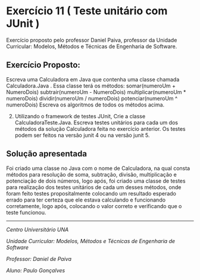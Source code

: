 # Exercício 11 ( Teste unitário com JUnit )

Exercício proposto pelo professor Daniel Paiva, professor da Unidade Curricular: Modelos, Métodos e Técnicas de Engenharia de Software.

## Exercício Proposto:

Escreva uma Calculadora em Java que contenha uma classe chamada
Calculadora.Java .
Essa classe terá os métodos:
somar(numeroUm + NumeroDois)
subtrair(numeroUm - NumeroDois)
multiplicar(numeroUm * numeroDois)
dividir(numeroUm / numeroDois)
potenciar(numeroUm ^ numeroDois)
Escreva os algoritmos de todos os métodos acima.

2. Utilizando o framework de testes JUnit, Crie a classe CalculadoraTeste.Java.
Escreva testes unitários para cada um dos métodos da solução Calculadora
feita no exercício anterior.
Os testes podem ser feitos na versão junit 4 ou na versão junit 5.


## Solução apresentada

Foi criado uma classe no Java com o nome de Calculadora, na qual consta métodos para resolução de soma,
subtração, divisão, multiplicação e potenciação de dois números, logo após, foi criado uma classe de testes
para realização dos testes unitários de cada um desses métodos, onde foram feito testes propositalmente colocando
um resultado esperado errado para ter certeza que ele estava calculando e funcionando corretamente, logo após,
colocando o valor correto e verificando que o teste funcionou.

---
*Centro Universitário UNA*

*Unidade Curricular: Modelos, Métodos e Técnicas de Engenharia de Software*

*Professor: Daniel de Paiva*

*Aluno: Paulo Gonçalves*
